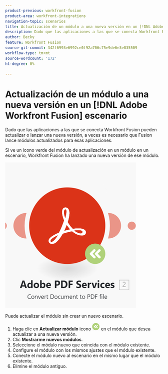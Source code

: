 ```yaml
---
product-previous: workfront-fusion
product-area: workfront-integrations
navigation-topic: scenarios
title: Actualización de un módulo a una nueva versión en un [!DNL Adobe Workfront Fusion] escenario
description: Dado que las aplicaciones a las que se conecta Workfront Fusion pueden actualizar o lanzar una nueva versión, a veces es necesario que Fusion lance módulos actualizados para esas aplicaciones.
author: Becky
feature: Workfront Fusion
source-git-commit: 342f6993e6992ce0f92a706c75e9de6e3e835509
workflow-type: tm+mt
source-wordcount: '172'
ht-degree: 0%

---
```


# Actualización de un módulo a una nueva versión en un [!DNL Adobe Workfront Fusion] escenario

Dado que las aplicaciones a las que se conecta Workfront Fusion pueden actualizar o lanzar una nueva versión, a veces es necesario que Fusion lance módulos actualizados para esas aplicaciones.

Si ve un icono verde del módulo de actualización en un módulo en un escenario, Workfront Fusion ha lanzado una nueva versión de ese módulo.

![Icono Actualizar](assets/update-indicator.png)

Puede actualizar el módulo sin crear un nuevo escenario.

1. Haga clic en **Actualizar módulo** icono ![Icono de actualizar](assets/upgrade-icon.png) en el módulo que desea actualizar a una nueva versión.
1. Clic **Mostrarme nuevos módulos**.
1. Seleccione el módulo nuevo que coincida con el módulo existente.
1. Configure el módulo con los mismos ajustes que el módulo existente.
1. Conecte el módulo nuevo al escenario en el mismo lugar que el módulo existente.
1. Elimine el módulo antiguo.




